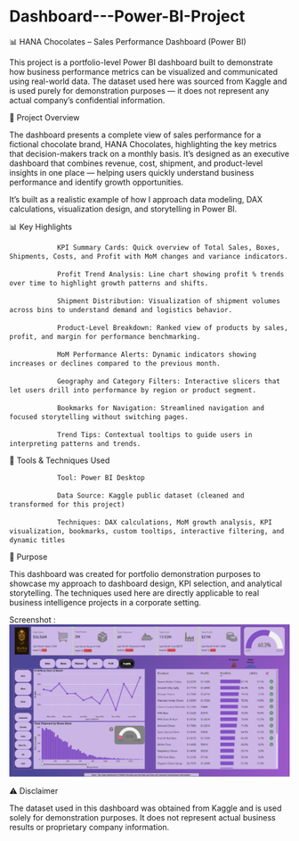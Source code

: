 # Dashboard---Power-BI-Project
📊 HANA Chocolates – Sales Performance Dashboard (Power BI)

This project is a portfolio-level Power BI dashboard built to demonstrate how business performance metrics can be visualized and communicated using real-world data. The dataset used here was sourced from Kaggle and is used purely for demonstration purposes — it does not represent any actual company’s confidential information.

📁 Project Overview

The dashboard presents a complete view of sales performance for a fictional chocolate brand, HANA Chocolates, highlighting the key metrics that decision-makers track on a monthly basis. It’s designed as an executive dashboard that combines revenue, cost, shipment, and product-level insights in one place — helping users quickly understand business performance and identify growth opportunities.

It’s built as a realistic example of how I approach data modeling, DAX calculations, visualization design, and storytelling in Power BI.

📊 Key Highlights

                KPI Summary Cards: Quick overview of Total Sales, Boxes, Shipments, Costs, and Profit with MoM changes and variance indicators.
                
                Profit Trend Analysis: Line chart showing profit % trends over time to highlight growth patterns and shifts.
                
                Shipment Distribution: Visualization of shipment volumes across bins to understand demand and logistics behavior.
                
                Product-Level Breakdown: Ranked view of products by sales, profit, and margin for performance benchmarking.
                
                MoM Performance Alerts: Dynamic indicators showing increases or declines compared to the previous month.
                
                Geography and Category Filters: Interactive slicers that let users drill into performance by region or product segment.
                
                Bookmarks for Navigation: Streamlined navigation and focused storytelling without switching pages.
                
                Trend Tips: Contextual tooltips to guide users in interpreting patterns and trends.

🧰 Tools & Techniques Used

                Tool: Power BI Desktop
                
                Data Source: Kaggle public dataset (cleaned and transformed for this project)
                
                Techniques: DAX calculations, MoM growth analysis, KPI visualization, bookmarks, custom tooltips, interactive filtering, and dynamic titles

📌 Purpose

This dashboard was created for portfolio demonstration purposes to showcase my approach to dashboard design, KPI selection, and analytical storytelling. The techniques used here are directly applicable to real business intelligence projects in a corporate setting.

Screenshot : ![Alt text](https://github.com/shabanafathim-ux/Dashboard---Power-BI-Project/blob/main/Screenshot%20-%20Sales%20Dashboard.png)


⚠️ Disclaimer

The dataset used in this dashboard was obtained from Kaggle and is used solely for demonstration purposes. It does not represent actual business results or proprietary company information.
